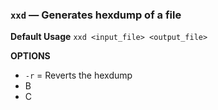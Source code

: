 ### `xxd` — Generates hexdump of a file

**Default Usage**
	`xxd <input_file> <output_file>` 

**OPTIONS**
- `-r` = Reverts the hexdump
- B
- C
